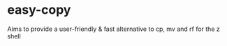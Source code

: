 # easy-copy
Aims to provide a user-friendly &amp; fast alternative to cp, mv and rf for the z shell
